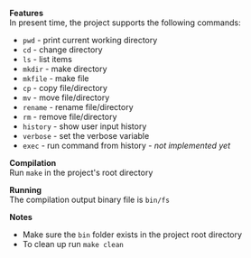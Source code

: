 **Features**  
In present time, the project supports the following commands:

 - `pwd` - print current working directory
 - `cd` - change directory
 - `ls` - list items
 - `mkdir` - make directory
 - `mkfile` - make file
 - `cp` - copy file/directory
 - `mv` - move file/directory
 - `rename` - rename file/directory
 - `rm` - remove file/directory
 - `history` - show user input history
 - `verbose` - set the verbose variable
 - `exec` - run command from history *- not implemented yet*
 
**Compilation**  
Run `make` in the project's root directory

**Running**  
The compilation output binary file is `bin/fs`

**Notes**  

 - Make sure the `bin` folder exists in the project root directory
 - To clean up run `make clean`